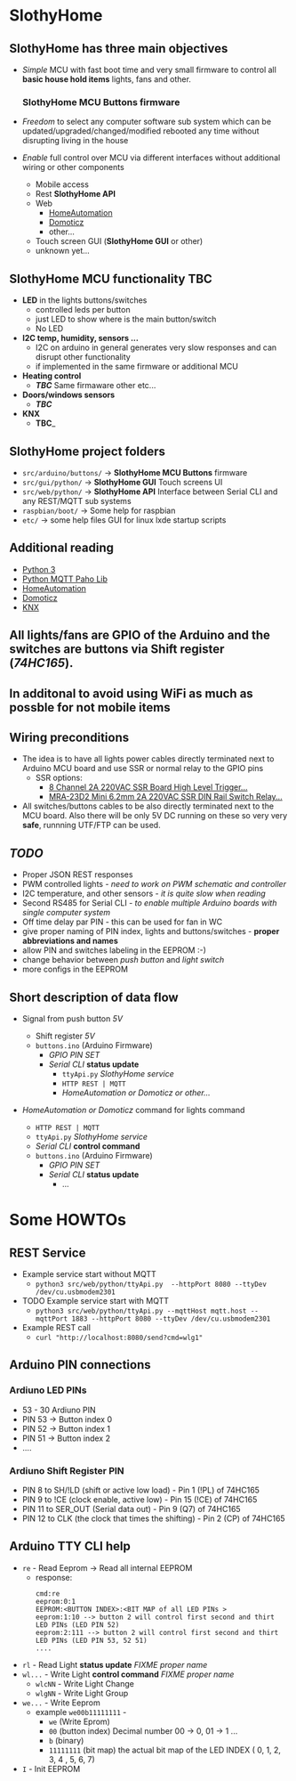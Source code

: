 # **SlothyHome**

## **SlothyHome** has three main objectives
* _Simple_ MCU with fast boot time and very small firmware to control all **basic house hold items** lights, fans and other.
  
  ### __SlothyHome MCU Buttons__ firmware

* _Freedom_ to select any computer software sub system which can be updated/upgraded/changed/modified rebooted any time without disrupting living in the house
* _Enable_ full control over MCU via different interfaces without additional wiring or other components
  * Mobile access
  * Rest __SlothyHome API__ 
  * Web
    * [HomeAutomation](https://www.home-assistant.io)
    * [Domoticz](http://domoticz.com)
    * other...
  * Touch screen GUI (__SlothyHome GUI__ or other)
  * unknown yet...

## **SlothyHome MCU** functionality TBC
* **LED** in the lights buttons/switches
  * controlled leds per button
  * just LED to show where is the main button/switch
  * No LED
* **I2C temp, humidity, sensors ...**
  * I2C on arduino in general generates very slow responses and can disrupt other functionality
  * if implemented in the same firmware or additional MCU
* **Heating control**
  * ___TBC___ Same firmaware other etc...
* **Doors/windows sensors**
  * ___TBC___
* **KNX**
  * __TBC___

## **SlothyHome project folders**
* `src/arduino/buttons/` -> __SlothyHome MCU Buttons__ firmware
* `src/gui/python/` -> __SlothyHome GUI__ Touch screens UI
* `src/web/python/` -> __SlothyHome API__ Interface between Serial CLI and any REST/MQTT sub systems 
* `raspbian/boot/` -> Some help for raspbian
* `etc/` -> some help files GUI for linux lxde startup scripts 

## Additional reading
* [Python 3](https://www.python.org/download/releases/3.0/)
* [Python MQTT Paho Lib](https://pypi.org/project/paho-mqtt/)
* [HomeAutomation](https://www.home-assistant.io)
* [Domoticz](http://domoticz.com)
* [KNX](https://my.knx.org)

## All lights/fans are GPIO of the Arduino and the switches are buttons via Shift register (*74HC165*).

## In additonal to avoid using WiFi as much as possble for not mobile items
## Wiring preconditions
* The idea is to have all lights power cables directly terminated next to Arduino MCU board and use SSR or normal relay to the GPIO pins
  * SSR options:
    * [8 Channel 2A 220VAC SSR Board High Level Trigger...](https://www.aliexpress.com/item/32960022800.html?spm=a2g0s.9042311.0.0.c6a34c4dliea0c)
    * [MRA-23D2 Mini 6.2mm 2A 220VAC SSR DIN Rail Switch Relay...](https://www.aliexpress.com/item/32889489536.html?spm=a2g0s.9042311.0.0.27424c4dKvJlVF)
* All switches/buttons cables to be also directly terminated next to the MCU board. Also there will be only 5V DC running on these so very very **safe**, runnning UTF/FTP can be used.

## _TODO_
* Proper JSON REST responses
* PWM controlled lights - *need to work on PWM schematic and controller*
* I2C temperature, and other sensors - *it is quite slow when reading*
* Second RS485 for Serial CLI - *to enable multiple Arduino boards with single computer system*
* Off time delay par PIN - this can be used for fan in WC
* give proper naming of PIN index, lights and buttons/switches - __proper abbreviations and names__
* allow PIN and switches labeling in the EEPROM :-)
* change behavior between _push button_ and _light switch_
* more configs in the EEPROM

## Short description of data flow
* Signal from push button _5V_
  * Shift register _5V_
  * `buttons.ino` (Arduino Firmware)
    * _GPIO PIN SET_
    * _Serial CLI_ **status update** 
      * `ttyApi.py` _SlothyHome service_
      * `HTTP REST | MQTT`
      * _HomeAutomation or Domoticz or other..._

* _HomeAutomation or Domoticz_ command for lights command
  * `HTTP REST | MQTT`
  * `ttyApi.py` _SlothyHome service_
  * _Serial CLI_ **control command** 
  * `buttons.ino` (Arduino Firmware)
    * _GPIO PIN SET_
    * _Serial CLI_ **status update**
      * ... 

# Some HOWTOs

## REST Service
* Example service start without MQTT
  * `python3 src/web/python/ttyApi.py  --httpPort 8080 --ttyDev /dev/cu.usbmodem2301`
* TODO Example service start with MQTT
  * `python3 src/web/python/ttyApi.py --mqttHost mqtt.host --mqttPort 1883 --httpPort 8080 --ttyDev /dev/cu.usbmodem2301`
* Example REST call
  * `curl "http://localhost:8080/send?cmd=wlg1"`

## Arduino PIN connections

### Ardiuno LED PINs
* 53 - 30 Ardiuno PIN
* PIN 53 -> Button index 0
* PIN 52 -> Button index 1
* PIN 51 -> Button index 2
* ....

### Ardiuno Shift Register PIN
* PIN  8 to SH/!LD (shift or active low load) - Pin 1 (!PL) of 74HC165
* PIN  9 to !CE (clock enable, active low) - Pin 15 (!CE) of 74HC165
* PIN 11 to SER_OUT (Serial data out) - Pin 9 (Q7) of 74HC165
* PIN 12 to CLK (the clock that times the shifting) - Pin 2 (CP) of 74HC165

## Arduino TTY CLI help
* `re` - Read Eeprom -> Read all internal EEPROM
  * response:
    ```
    cmd:re
    eeprom:0:1
    EEPROM:<BUTTON INDEX>:<BIT MAP of all LED PINs >
    eeprom:1:10 --> button 2 will control first second and thirt LED PINs (LED PIN 52)
    eeprom:2:111 --> button 2 will control first second and thirt LED PINs (LED PIN 53, 52 51)
    ....
    ```
* `rl` - Read Light **status update** *FIXME proper name*
* `wl...` - Write Light **control command** *FIXME proper name*
  * `wlcNN` - Write Light Change
  * `wlgNN` - Write Light Group 
* `we...` - Write Eeprom
  * example `we00b11111111` - 
    * `we` (Write Eprom)
    * `00` (button index) Decimal number 00 -> 0, 01 -> 1 ...
    * `b`  (binary)
    * `11111111` (bit map) the actual bit map of the LED INDEX ( 0, 1, 2, 3, 4 , 5, 6, 7)
* `I` - Init EEPROM


